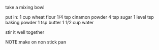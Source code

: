 take a mixing bowl

put in:
1 cup wheat flour
1/4 tsp cinamon powder
4 tsp sugar
1 level tsp baking powder
1 tsp butter
1 1/2 cup water

stir it well together

NOTE:make on non stick pan